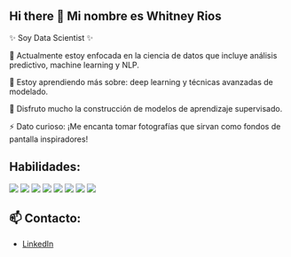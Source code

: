 ## Hi there 👋 Mi nombre es Whitney Rios

<!--
**wh1tneyr/wh1tneyr** is a ✨ _special_ ✨ repository because its `README.md` (this file) appears on your GitHub profile.

-->
✨ Soy Data Scientist ✨

🔭 Actualmente estoy enfocada en la ciencia de datos que incluye análisis predictivo, machine learning y NLP.

🌱 Estoy aprendiendo más sobre: deep learning y técnicas avanzadas de modelado.

👯 Disfruto mucho la construcción de modelos de aprendizaje supervisado.
 
    
⚡ Dato curioso: ¡Me encanta tomar fotografías que sirvan como fondos de pantalla inspiradores!


## Habilidades:
<!--

-->
![](https://img.shields.io/badge/Python-blue?style=for-the-badge&logo=python&logoColor=white)
![](https://img.shields.io/badge/Scikit-Learn-orange?style=for-the-badge&logo=scikit-learn&logoColor=white)
![](https://img.shields.io/badge/Seaborn-green?style=for-the-badge&logo=seaborn&logoColor=white)
![](https://img.shields.io/badge/Matplotlib-brown?style=for-the-badge&logo=matplotlib&logoColor=white)
![](https://img.shields.io/badge/Tableau-purple?style=for-the-badge&logo=tableau&logoColor=white)
![](https://img.shields.io/badge/SQL-pink?style=for-the-badge&logo=sql&logoColor=white)
![](https://img.shields.io/badge/Keras-camel?style=for-the-badge&logo=keras&logoColor=white)
![](https://img.shields.io/badge/TensorFlow-red?style=for-the-badge&logo=tensorflow&logoColor=white)


## 📫 Contacto:
<!--

-->

-  [LinkedIn](https://www.linkedin.com/in/whitney-rios-p/)


